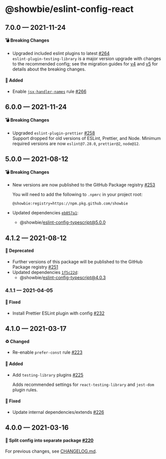 # @showbie/eslint-config-react

## 7.0.0 — 2021-11-24

#### 💣 Breaking Changes

- Upgraded included eslint plugins to latest [#264](https://github.com/showbie/showbie-eslint-config/pull/264)  
  `eslint-plugin-testing-library` is a major version upgrade with changes to the
  recommended config; see the migration guides for [v4] and [v5] for details about
  the breaking changes.

  [v4]: https://github.com/testing-library/eslint-plugin-testing-library/blob/b510bd49aec17e58712edd46f889772eb3c35bc0/docs/migration-guides/v4.md
  [v5]: https://github.com/testing-library/eslint-plugin-testing-library/blob/b510bd49aec17e58712edd46f889772eb3c35bc0/docs/migration-guides/v5.md

#### 🎁 Added

- Enable [`jsx-handler-names`](https://github.com/yannickcr/eslint-plugin-react/blob/master/docs/rules/jsx-handler-names.md) rule [#266](https://github.com/showbie/showbie-eslint-config/pull/266)

## 6.0.0 — 2021-11-24

#### 💣 Breaking Changes

- Upgraded `eslint-plugin-prettier` [#258](https://github.com/showbie/showbie-eslint-config/pull/258)  
  Support dropped for old versions of ESLint, Prettier, and Node. Minimum required
  versions are now `eslint@7.28.0`, `prettier@2`, `node@12`.

## 5.0.0 — 2021-08-12

#### 💣 Breaking Changes

- New versions are now published to the GitHub Package registry [#253](https://github.com/showbie/showbie-eslint-config/pull/253)

  You will need to add the following to `.npmrc` in your project root:

  ```
  @showbie:registry=https://npm.pkg.github.com/showbie
  ```

- Updated dependencies [`eb057a1`](https://github.com/showbie/showbie-eslint-config/commit/eb057a18e4c0bce3efb079ca044b656338b15f4c):
  - @showbie/eslint-config-typescript@5.0.0

## 4.1.2 — 2021-08-12

#### 🚚 Deprecated

- Further versions of this package will be published to the GitHub Package registry [#251](https://github.com/showbie/showbie-eslint-config/pull/251)
- Updated dependencies [`1f5c22d`](https://github.com/showbie/showbie-eslint-config/commit/1f5c22d01801add5a2efcbb10f7fc136fa4f63ca):
  - @showbie/eslint-config-typescript@4.0.3

### 4.1.1 — 2021-04-05

#### 🐛 Fixed

- Install Prettier ESLint plugin with config [#232](https://github.com/showbie/showbie-eslint-config/pull/232)

## 4.1.0 — 2021-03-17

#### ♻️ Changed

- Re-enable `prefer-const` rule [#223](https://github.com/showbie/showbie-eslint-config/pull/223)

#### 🎁 Added

- Add `testing-library` plugins [#225](https://github.com/showbie/showbie-eslint-config/pull/225)

  Adds recommended settings for `react-testing-library` and `jest-dom`
  plugin rules.

#### 🐛 Fixed

- Update internal dependencies/extends [#226](https://github.com/showbie/showbie-eslint-config/pull/226)

## 4.0.0 — 2021-03-16

#### 🍱 Split config into separate package [#220](https://github.com/showbie/showbie-eslint-config/pull/220)

For previous changes, see [CHANGELOG.md](https://github.com/showbie/showbie-eslint-config/blob/main/CHANGELOG.md).
